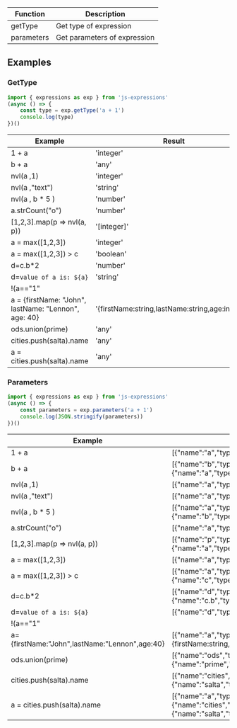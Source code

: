 |Function    	|Description                    |
|-------------|-------------------------------|
|getType			|	Get type of expression				|
|parameters		|	Get parameters of expression	|

## Examples

### GetType

```js
import { expressions as exp } from 'js-expressions'
(async () => {
	const type = exp.getType('a + 1')
	console.log(type)
})()
```

| Example                                   					| Result 																					|
|-----------------------------------------------------|-------------------------------------------------|
|1 + a																								|'integer'																				|
|b + a																								|'any'																						|
|nvl(a ,1)																						|'integer'																				|
|nvl(a ,"text")																				|'string'																					|
|nvl(a , b * 5 )																			|'number'																					|
|a.strCount("o")																			|'number'																					|
|[1,2,3].map(p => nvl(a, p))													|'[integer]'																			|
|a = max([1,2,3])																			|'integer'																				|
|a = max([1,2,3]) > c																	|'boolean'																				|
|d=c.b*2																							|'number'																					|
|d=`value of a is: ${a}`															|'string'																					|
|!(a=="1" || b>2)																			|'boolean'																				|
|a = {firstName: "John", lastName: "Lennon", age: 40}	|'{firstName:string,lastName:string,age:integer}'	|
|ods.union(prime)																			|'any'																						|
|cities.push(salta).name															|'any'																						|
|a = cities.push(salta).name													|'any'																						|

### Parameters

```js
import { expressions as exp } from 'js-expressions'
(async () => {
	const parameters = exp.parameters('a + 1')
	console.log(JSON.stringify(parameters))
})()
```

| Example                                   		| Result 																																|
|-----------------------------------------------|-----------------------------------------------------------------------|
|1 + a																					|[{"name":"a","type":"integer"}]																				|
|b + a																					|[{"name":"b","type":"any"},{"name":"a","type":"any"}]									|
|nvl(a ,1)																			|[{"name":"a","type":"integer"}]																				|
|nvl(a ,"text")																	|[{"name":"a","type":"string"}]																					|
|nvl(a , b * 5 )																|[{"name":"a","type":"number"},{"name":"b","type":"number"}]						|
|a.strCount("o")																|[{"name":"a","type":"string"}]																					|
|[1,2,3].map(p => nvl(a, p))										|[{"name":"p","type":"integer"},{"name":"a","type":"integer"}]					|
|a = max([1,2,3])																|[{"name":"a","type":"integer"}]																				|
|a = max([1,2,3]) > c														|[{"name":"a","type":"boolean"},{"name":"c","type":"integer"}]					|
|d=c.b*2|																				[{"name":"d","type":"number"},{"name":"c.b","type":"number"}]						|
|d=`value of a is: ${a}`												|[{"name":"d","type":"string"}]																					|
|!(a=="1" || b>2)																|[{"name":"a","type":"string"},{"name":"b","type":"integer"}]						|
|a={firstName:"John",lastName:"Lennon",age:40}	|[{"name":"a","type":"{firstName:string,lastName:string,age:integer}"}]	|
|ods.union(prime)																|[{"name":"ods","type":"any"},{"name":"prime","type":"any"}]						|
|cities.push(salta).name												|[{"name":"cities","type":"[{name:any}]"},{"name":"salta","type":"{name:any}"}]|
|a = cities.push(salta).name										|[{"name":"a","type":"any"},{"name":"cities","type":"[{name:any}]"},{"name":"salta","type":"{name:any}"}]|
